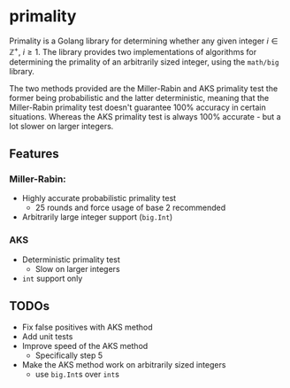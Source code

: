 # primality

Primality is a Golang library for determining whether any given integer $i\in
\mathbb{Z}^+,~i\ge1$. The library provides two implementations of algorithms for
determining the primality of an arbitrarily sized integer, using the `math/big`
library.

The two methods provided are the Miller-Rabin and AKS primality test the former
being probabilistic and the latter deterministic, meaning that the Miller-Rabin
primality test doesn't guarantee 100% accuracy in certain situations. Whereas
the AKS primality test is always 100% accurate - but a lot slower on larger
integers.

## Features

### Miller-Rabin:

- Highly accurate probabilistic primality test
  - 25 rounds and force usage of base 2 recommended
- Arbitrarily large integer support (`big.Int`)

### AKS

- Deterministic primality test
  - Slow on larger integers
- `int` support only

## TODOs

- Fix false positives with AKS method
- Add unit tests
- Improve speed of the AKS method
  - Specifically step 5
- Make the AKS method work on arbitrarily sized integers
  - use `big.Int`s over `int`s
